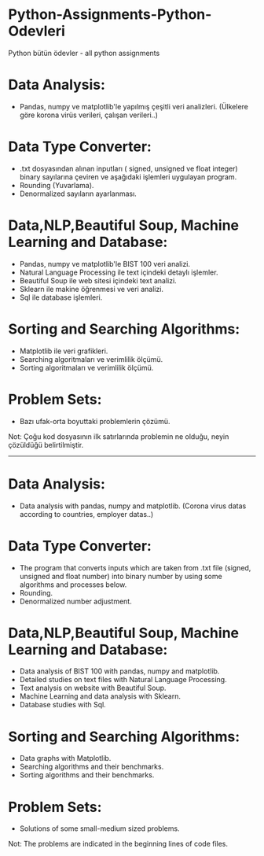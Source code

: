 # Python-Assignments-Python-Odevleri
Python bütün ödevler - all python assignments


# Data Analysis: 
- Pandas, numpy ve matplotlib'le yapılmış çeşitli veri analizleri. (Ülkelere göre korona virüs verileri, çalışan verileri..)

# Data Type Converter:
- .txt dosyasından alınan inputları ( signed, unsigned ve float integer) binary sayılarına çeviren ve aşağıdaki işlemleri uygulayan program.
- Rounding (Yuvarlama).
- Denormalized sayıların ayarlanması.

# Data,NLP,Beautiful Soup, Machine Learning and Database:
- Pandas, numpy ve matplotlib'le BIST 100 veri analizi.
- Natural Language Processing ile text içindeki detaylı işlemler.
- Beautiful Soup ile web sitesi içindeki text analizi.
- Sklearn ile makine öğrenmesi ve veri analizi.
- Sql ile database işlemleri.

# Sorting and Searching Algorithms:
- Matplotlib ile veri grafikleri.
- Searching algoritmaları ve verimlilik ölçümü.
- Sorting algoritmaları ve verimlilik ölçümü.

# Problem Sets:
- Bazı ufak-orta boyuttaki problemlerin çözümü.

Not: Çoğu kod dosyasının ilk satırlarında problemin ne olduğu, neyin çözüldüğü belirtilmiştir.


--------


# Data Analysis: 
- Data analysis with pandas, numpy and matplotlib. (Corona virus datas according to countries, employer datas..)

# Data Type Converter:
- The program that converts inputs which are taken from .txt file (signed, unsigned and float number) into binary number by using some algorithms and processes below.
- Rounding.
- Denormalized number adjustment.

# Data,NLP,Beautiful Soup, Machine Learning and Database:
- Data analysis of BIST 100 with pandas, numpy and matplotlib.
- Detailed studies on text files with Natural Language Processing.
- Text analysis on website with Beautiful Soup.
- Machine Learning and data analysis with Sklearn.
- Database studies with Sql.

# Sorting and Searching Algorithms:
- Data graphs with Matplotlib.
- Searching algorithms and their benchmarks.
- Sorting algorithms and their benchmarks.

# Problem Sets:
- Solutions of some small-medium sized problems.

Not: The problems are indicated in the beginning lines of code files.
